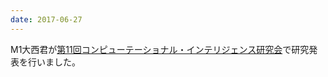 ```yaml
---
date: 2017-06-27
---
```

M1大西君が[第11回コンピューテーショナル・インテリジェンス研究会](http://www.sice.or.jp/ci/11th_ci.html)で研究発表を行いました。 
